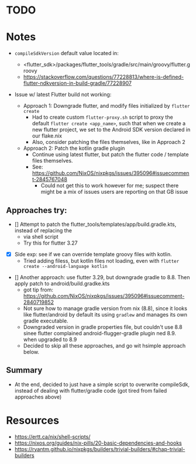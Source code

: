 # TODO


# Notes
- `compileSdkVersion` default value located in:
  - <flutter_sdk>/packages/flutter_tools/gradle/src/main/groovy/flutter.groovy
  - https://stackoverflow.com/questions/77228813/where-is-defined-flutter-ndkversion-in-build-gradle/77228907

- Issue w/ latest Flutter build not working:
  - Approach 1: Downgrade flutter, and modify files initialized by `flutter create`
    - Had to create custom `flutter-proxy.sh` script to proxy the default `flutter create <app_name>`,
      such that when we create a new flutter project, we set to the Android SDK version declared in our
      flake.nix
    - Also, consider patching the files themselves, like in Approach 2
  - Approach 2: Patch the kotlin gradle plugin
    - Continue using latest flutter, but patch the flutter code / template files themselves.
    - See: https://github.com/NixOS/nixpkgs/issues/395096#issuecomment-2845767048
      - Could not get this to work however for me; suspect there might be a mix of issues users
        are reporting on that GB issue

## Approaches try:
- [] Attempt to patch the flutter_tools/templates/app/build.gradle.kts, instead of replacing the
  - via shell script
  - Try this for flutter 3.27
- [x] Side exp: see if we can override template groovy files with kotlin.
  - Tried adding filess, but kotlin files not loading, even with `flutter create --android-language kotlin`
- [] Another approach: use flutter 3.29, but downgrade gradle to 8.8.  Then apply patch to android/build.gradke.kts
  - got tip from: https://github.com/NixOS/nixpkgs/issues/395096#issuecomment-2840719852
  - Not sure how to manage gradle version from nix (8.8), since it looks like flutter/android by default its using `gradlew` and manages
    its own gradle executable.
  - Downgraded version in gradle properties file, but couldn't use 8.8 sinee flutter complained android-flugger-gradle plugin ned 8.9.
    when upgraded to 8.9
  - Decided to skip all these approaches, and go wit hsimple approach below.


## Summary
- At the end, decided to just have a simple script to overwrite compileSdk, instead of dealing
  with flutter/gradle code (got tired from failed approaches above)
   

# Resources
- https://ertt.ca/nix/shell-scripts/
- https://nixos.org/guides/nix-pills/20-basic-dependencies-and-hooks
- https://ryantm.github.io/nixpkgs/builders/trivial-builders/#chap-trivial-builders
